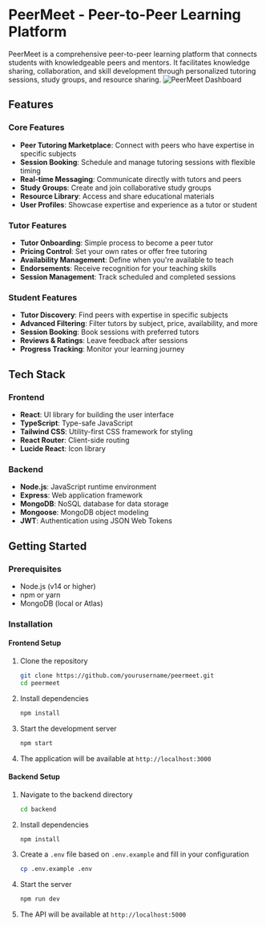 # PeerMeet - Peer-to-Peer Learning Platform
PeerMeet is a comprehensive peer-to-peer learning platform that connects students with knowledgeable peers and mentors. It facilitates knowledge sharing, collaboration, and skill development through personalized tutoring sessions, study groups, and resource sharing.
![PeerMeet Dashboard](https://images.unsplash.com/photo-1515378791036-0648a3ef77b2?ixlib=rb-1.2.1&auto=format&fit=crop&w=1350&q=80)
## Features
### Core Features
- **Peer Tutoring Marketplace**: Connect with peers who have expertise in specific subjects
- **Session Booking**: Schedule and manage tutoring sessions with flexible timing
- **Real-time Messaging**: Communicate directly with tutors and peers
- **Study Groups**: Create and join collaborative study groups
- **Resource Library**: Access and share educational materials
- **User Profiles**: Showcase expertise and experience as a tutor or student
### Tutor Features
- **Tutor Onboarding**: Simple process to become a peer tutor
- **Pricing Control**: Set your own rates or offer free tutoring
- **Availability Management**: Define when you're available to teach
- **Endorsements**: Receive recognition for your teaching skills
- **Session Management**: Track scheduled and completed sessions
### Student Features
- **Tutor Discovery**: Find peers with expertise in specific subjects
- **Advanced Filtering**: Filter tutors by subject, price, availability, and more
- **Session Booking**: Book sessions with preferred tutors
- **Reviews & Ratings**: Leave feedback after sessions
- **Progress Tracking**: Monitor your learning journey
## Tech Stack
### Frontend
- **React**: UI library for building the user interface
- **TypeScript**: Type-safe JavaScript
- **Tailwind CSS**: Utility-first CSS framework for styling
- **React Router**: Client-side routing
- **Lucide React**: Icon library
### Backend
- **Node.js**: JavaScript runtime environment
- **Express**: Web application framework
- **MongoDB**: NoSQL database for data storage
- **Mongoose**: MongoDB object modeling
- **JWT**: Authentication using JSON Web Tokens
## Getting Started
### Prerequisites
- Node.js (v14 or higher)
- npm or yarn
- MongoDB (local or Atlas)
### Installation
#### Frontend Setup
1. Clone the repository
   ```bash
   git clone https://github.com/yourusername/peermeet.git
   cd peermeet
   ```
2. Install dependencies
   ```bash
   npm install
   ```
3. Start the development server
   ```bash
   npm start
   ```
4. The application will be available at `http://localhost:3000`
#### Backend Setup
1. Navigate to the backend directory
   ```bash
   cd backend
   ```
2. Install dependencies
   ```bash
   npm install
   ```
3. Create a `.env` file based on `.env.example` and fill in your configuration
   ```bash
   cp .env.example .env
   ```
4. Start the server
   ```bash
   npm run dev
   ```
5. The API will be available at `http://localhost:5000`
